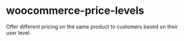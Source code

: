woocommerce-price-levels
========================

Offer different pricing on the same product to customers based on their user level.
